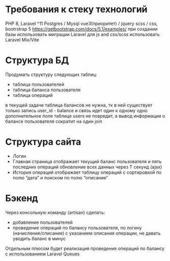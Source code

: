 # Требования к стеку технологий
PHP 8, Laravel ^11
Postgres / Mysql
vue3(приоритет) / jquery
scss / css, bootrstrap 5
https://getbootstrap.com/docs/5.1/examples/
при создании базы использовать миграции Laravel
для js and css/scss использовать Laravel Mix/Vite


# Структура БД

Продумать структуру следующих таблиц:
* таблица пользователей
* таблица баланса пользователя
* таблица операций

в текущей задаче таблица балансов не нужна, тк в ней существует только запись user_id - balance и связь идет один к одному
одно дополнительное поле таблице users не повредит, а вывод информации о балансе пользователя сократит на один join

# Структура сайта
* Логин
* Главная страница
отображает текущий баланс пользователя и пять последних операций
обновление всех данных через T секунд (ajax)
* История операций
отображает таблицу операций с сортировкой по полю “дата” и поиском по полю “описание”

# Бэкенд
Через консольную команду (artisan) сделать:
* добавление пользователей
* проведение операций по балансу пользователя, по логину (начисление/списание) с указанием описания операции, не давать уводить баланс в минус

Отдельным плюсом будет реализация проведения операций по балансу с использованием Laravel Queues
